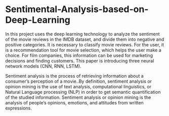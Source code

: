 # Sentimental-Analysis-based-on-Deep-Learning
In this project uses the deep learning technology to analyze the sentiment of the movie
reviews in the IMDB dataset, and divide them into negative and positive categories. It is
necessary to classify movie reviews. For the user, it is a recommendation tool for movie
selection, which helps the user make a choice. For film companies, this information can be
used for marketing decisions and finding customers. This paper is introducing three neural
network models (CNN, RNN, LSTM).

Sentiment analysis is the process of retrieving information about a consumer’s
perception of a movie..By definition, sentiment analysis or opinion mining is the use of text
analysis, computational linguistics, or Natural Language processing (NLP) in order to get
semantic quantification of the studied information. Sentiment analysis or opinion mining is
the analysis of people’s opinions, emotions, and attitudes from written expressions.
